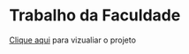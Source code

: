 # Trabalho da Faculdade

<a href="https://ercklima.github.io/Trabalho_ofocial/" target="_blank">Clique aqui</a> para vizualiar o projeto 
